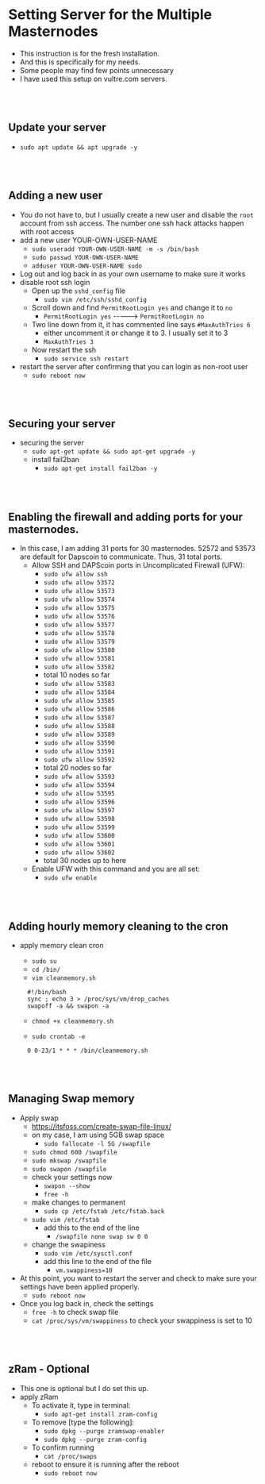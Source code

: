# Setting Server for the Multiple Masternodes
  * This instruction is for the fresh installation.
  * And this is specifically for my needs.
  * Some people may find few points unnecessary
  * I have used this setup on vultre.com servers.

<br><br>
## Update your server
  * `sudo apt update && apt upgrade -y`

<br><br>
## Adding a new user
  * You do not have to, but I usually create a new user and disable the `root` account from ssh access.  The number one ssh hack attacks happen with root access
  * add a new user YOUR-OWN-USER-NAME
    - `sudo useradd YOUR-OWN-USER-NAME -m -s /bin/bash`
    - `sudo passwd YOUR-OWN-USER-NAME`
    - `adduser YOUR-OWN-USER-NAME sudo`
  * Log out and log back in as your own username to make sure it works
  * disable root ssh login
    - Open up the `sshd_config` file
      - `sudo vim /etc/ssh/sshd_config`
    - Scroll down and find `PermitRootLogin yes` and change it to `no`
      - `PermitRootLogin yes`  ----->  `PermitRootLogin no`
    - Two line down from it, it has commented line says `#MaxAuthTries 6`
      - either uncomment it or change it to 3.  I usually set it to 3
      - `MaxAuthTries 3`
    - Now restart the ssh
      - `sudo service ssh restart`
  * restart the server after confirming that you can login as non-root user
    - `sudo reboot now`

<br><br>
## Securing your server
  * securing the server
    - `sudo apt-get update && sudo apt-get upgrade -y`
    - install fail2ban
      - `sudo apt-get install fail2ban -y`

<br><br>
## Enabling the firewall and adding ports for your masternodes.
  * In this case, I am adding 31 ports for 30 masternodes. 52572 and 53573 are default for Dapscoin to communicate. Thus, 31 total ports.
    - Allow SSH and DAPScoin ports in Uncomplicated Firewall (UFW):
      - `sudo ufw allow ssh`
      - `sudo ufw allow 53572`
      - `sudo ufw allow 53573`
      - `sudo ufw allow 53574`
      - `sudo ufw allow 53575`
      - `sudo ufw allow 53576`
      - `sudo ufw allow 53577`
      - `sudo ufw allow 53578`
      - `sudo ufw allow 53579`
      - `sudo ufw allow 53580`
      - `sudo ufw allow 53581`
      - `sudo ufw allow 53582`
      - total 10 nodes so far
      - `sudo ufw allow 53583`
      - `sudo ufw allow 53584`
      - `sudo ufw allow 53585`
      - `sudo ufw allow 53586`
      - `sudo ufw allow 53587`
      - `sudo ufw allow 53588`
      - `sudo ufw allow 53589`
      - `sudo ufw allow 53590`
      - `sudo ufw allow 53591`
      - `sudo ufw allow 53592`
      - total 20 nodes so far
      - `sudo ufw allow 53593`
      - `sudo ufw allow 53594`
      - `sudo ufw allow 53595`
      - `sudo ufw allow 53596`
      - `sudo ufw allow 53597`
      - `sudo ufw allow 53598`
      - `sudo ufw allow 53599`
      - `sudo ufw allow 53600`
      - `sudo ufw allow 53601`
      - `sudo ufw allow 53602`
      - total 30 nodes up to here
    - Enable UFW with this command and you are all set:
      - `sudo ufw enable`

<br><br>
## Adding hourly memory cleaning to the cron
  * apply memory clean cron
    - `sudo su`
    - `cd /bin/`
    - `vim cleanmemory.sh`

    ```
      #!/bin/bash
      sync ; echo 3 > /proc/sys/vm/drop_caches
      swapoff -a && swapon -a
    ```

    - `chmod +x cleanmemory.sh`


    - `sudo crontab -e`
    ```
      0 0-23/1 * * * /bin/cleanmemory.sh
    ```

<br><br>
## Managing Swap memory
  * Apply swap
    - https://itsfoss.com/create-swap-file-linux/
    - on my case, I am using 5GB swap space
      - `sudo fallocate -l 5G /swapfile`
    - `sudo chmod 600 /swapfile`
    - `sudo mkswap /swapfile`
    - `sudo swapon /swapfile`
    - check your settings now
      - `swapon --show`
      - `free -h`
    - make changes to permanent
      - `sudo cp /etc/fstab /etc/fstab.back`
    - `sudo vim /etc/fstab`
      - add this to the end of the line
        - `/swapfile none swap sw 0 0`
    - change the swapiness
      - `sudo vim /etc/sysctl.conf`
      - add this line to the end of the file
        - `vm.swappiness=10`
  * At this point, you want to restart the server and check to make sure your settings have been applied properly.
    - `sudo reboot now`
  * Once you log back in, check the settings
    - `free -h` to check swap file
    - `cat /proc/sys/vm/swappiness` to check your swappiness is set to 10

<br><br>
## zRam - Optional
  * This one is optional but I do set this up.
  * apply zRam
    - To activate it, type in terminal:
      - `sudo apt-get install zram-config`
    - To remove [type the following]:
      - `sudo dpkg --purge zramswap-enabler`
      - `sudo dpkg --purge zram-config`
    - To confirm running
      - `cat /proc/swaps`
    - reboot to ensure it is running after the reboot
      - `sudo reboot now`







